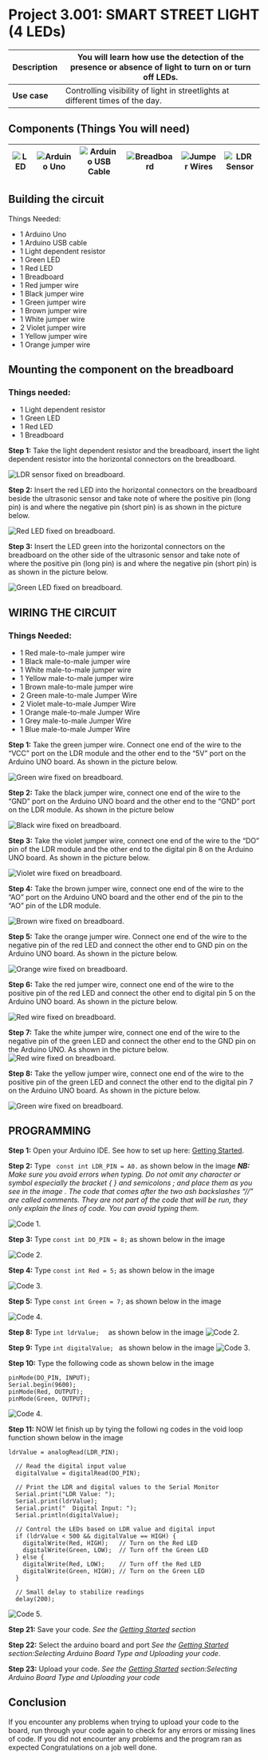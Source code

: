 # Project 3.001: SMART STREET LIGHT (4 LEDs)

| **Description** | You will learn how use the detection of the presence or absence of light to turn on or turn off LEDs. |
| --------------- | ----------------------------------------------------------------------------------------------------- |
| **Use case**    | Controlling visibility of light in streetlights at different times of the day.                        |

## Components (Things You will need)

| ![LED](../../assets/components/LED.png) | ![Arduino Uno](../../assets/components/arduino.png) | ![Arduino USB Cable](../../assets/components/USB_Cable.png) | ![Breadboard](../../assets/components/breadboard.png) | ![Jumper Wires](../../assets/components/jump_wire.png) | ![LDR Sensor](../../assets/components/ldr.png) |
| --------------------------------------- | --------------------------------------------------- | ----------------------------------------------------------- | ----------------------------------------------------- | ------------------------------------------------------ | ---------------------------------------------- |

## Building the circuit

Things Needed:

- 1 Arduino Uno
- 1 Arduino USB cable
- 1 Light dependent resistor
- 1 Green LED
- 1 Red LED
- 1 Breadboard
- 1 Red jumper wire
- 1 Black jumper wire
- 1 Green jumper wire
- 1 Brown jumper wire
- 1 White jumper wire
- 2 Violet jumper wire
- 1 Yellow jumper wire
- 1 Orange jumper wire

## Mounting the component on the breadboard

### Things needed:

- 1 Light dependent resistor
- 1 Green LED
- 1 Red LED
- 1 Breadboard

**Step 1:** Take the light dependent resistor and the breadboard, insert the light dependent resistor into the horizontal connectors on the breadboard.

![LDR sensor fixed on breadboard](../../assets/2.0/3.2.LDR+Buzzer/circuit_1.jpg).

**Step 2:** Insert the red LED into the horizontal connectors on the breadboard beside the ultrasonic sensor and take note of where the positive pin (long pin) is and where the negative pin (short pin) is as shown in the picture below.

![Red LED fixed on breadboard](../../assets/2.0/3.1.LDR+LED/LDR_and_LED4/circuit_2.jpg).

**Step 3:** Insert the LED green into the horizontal connectors on the breadboard on the other side of the ultrasonic sensor and take note of where the positive pin (long pin) is and where the negative pin (short pin) is as shown in the picture below.

![Green LED fixed on breadboard](../../assets/2.0/3.1.LDR+LED/LDR_and_LED4/circuit_3.jpg).

## WIRING THE CIRCUIT

### Things Needed:

- 1 Red male-to-male jumper wire
- 1 Black male-to-male jumper wire
- 1 White male-to-male jumper wire
- 1 Yellow male-to-male jumper wire
- 1 Brown male-to-male jumper wire
- 2 Green male-to-male Jumper Wire
- 2 Violet male-to-male Jumper Wire
- 1 Orange male-to-male Jumper Wire
- 1 Grey male-to-male Jumper Wire
- 1 Blue male-to-male Jumper Wire

**Step 1:** Take the green jumper wire. Connect one end of the wire to the “VCC” port on the LDR module and the other end to the “5V” port on the Arduino UNO board. As shown in the picture below.

![Green wire fixed on breadboard](../../assets/2.0/3.1.LDR+LED/LDR_and_LED2/wire%201.png).

**Step 2:** Take the black jumper wire, connect one end of the wire to the “GND” port on the Arduino UNO board and the other end to the “GND” port on the LDR module. As shown in the picture below

![Black wire fixed on breadboard](../../assets/2.0/3.1.LDR+LED/LDR_and_LED2/wire%202.png).

**Step 3:** Take the violet jumper wire, connect one end of the wire to the “DO” pin of the LDR module and the other end to the digital pin 8 on the Arduino UNO board. As shown in the picture below.

![Violet wire fixed on breadboard](../../assets/2.0/3.1.LDR+LED/LDR_and_LED2/wire%203.png).

**Step 4:** Take the brown jumper wire, connect one end of the wire to the “AO” port on the Arduino UNO board and the other end of the pin to the “AO” pin of the LDR module.

![Brown wire fixed on breadboard](../../assets/2.0/3.1.LDR+LED/LDR_and_LED2/wire%204.png).

**Step 5:** Take the orange jumper wire. Connect one end of the wire to the negative pin of the red LED and connect the other end to GND pin on the Arduino UNO board. As shown in the picture below.

![Orange wire fixed on breadboard](../../assets/2.0/3.1.LDR+LED/LDR_and_LED2/wire%205.png).

**Step 6:** Take the red jumper wire, connect one end of the wire to the positive pin of the red LED and connect the other end to digital pin 5 on the Arduino UNO board. As shown in the picture below.

![Red wire fixed on breadboard](../../assets/2.0/3.1.LDR+LED/LDR_and_LED2/wire%206.png).

**Step 7:** Take the white jumper wire, connect one end of the wire to the negative pin of the green LED and connect the other end to the GND pin on the Arduino UNO. As shown in the picture below.
![Red wire fixed on breadboard](../../assets/2.0/3.1.LDR+LED/LDR_and_LED2/wire%207.png).

**Step 8:** Take the yellow jumper wire, connect one end of the wire to the positive pin of the green LED and connect the other end to the digital pin 7 on the Arduino UNO board. As shown in the picture below.

![Green wire fixed on breadboard](../../assets/2.0/3.1.LDR+LED/LDR_and_LED2/wire%208.png).

## PROGRAMMING

**Step 1:** Open your Arduino IDE. See how to set up here: [Getting Started](../../../../README.md#getting-started).

**Step 2:** Type ` const int LDR_PIN = A0.` as shown below in the image
_**NB:** Make sure you avoid errors when typing. Do not omit any character or symbol especially the bracket { } and semicolons ; and place them as you see in the image . The code that comes after the two ash backslashes “//” are called comments. They are not part of the code that will be run, they only explain the lines of code. You can avoid typing them._

![Code 1](../../assets/2.0/3.2.LDR+Buzzer/code_1.jpg).

**Step 3:** Type `const int DO_PIN = 8;` as shown below in the image

![Code 2](../../assets/2.0/3.1.LDR+LED/LDR_and_LED4/code_1.png).

**Step 4:** Type `const int Red = 5;` as shown below in the image

![Code 3](../../assets/2.0/3.1.LDR+LED/LDR_and_LED4/code_2.png).

**Step 5:** Type `const int Green = 7;` as shown below in the image

![Code 4](../../assets/2.0/3.1.LDR+LED/LDR_and_LED4/code_3.png).

**Step 8:** Type `int ldrValue;  ` as shown below in the image
![Code 2](../../assets/2.0/3.1.LDR+LED/LDR_and_LED4/code_6.png).

**Step 9:** Type `int digitalValue; ` as shown below in the image
![Code 3](../../assets/2.0/3.1.LDR+LED/LDR_and_LED2/code%206.PNG).

**Step 10:** Type the following code as shown below in the image

```
pinMode(DO_PIN, INPUT);
Serial.begin(9600);
pinMode(Red, OUTPUT);
pinMode(Green, OUTPUT);

```

![Code 4](../../assets/2.0/3.1.LDR+LED/LDR_and_LED2/code%204.PNG).

**Step 11:** NOW let finish up by tying the followi ng codes in the void loop function shown below in the image

```
ldrValue = analogRead(LDR_PIN);

  // Read the digital input value
  digitalValue = digitalRead(DO_PIN);

  // Print the LDR and digital values to the Serial Monitor
  Serial.print("LDR Value: ");
  Serial.print(ldrValue);
  Serial.print("  Digital Input: ");
  Serial.println(digitalValue);

  // Control the LEDs based on LDR value and digital input
  if (ldrValue < 500 && digitalValue == HIGH) {
    digitalWrite(Red, HIGH);   // Turn on the Red LED
    digitalWrite(Green, LOW);  // Turn off the Green LED
  } else {
    digitalWrite(Red, LOW);    // Turn off the Red LED
    digitalWrite(Green, HIGH); // Turn on the Green LED
  }

  // Small delay to stabilize readings
  delay(200);

```

![Code 5](../../assets/2.0/3.1.LDR+LED/LDR_and_LED2/code%205.PNG).

**Step 21:** Save your code. _See the [Getting Started](../../../../README.md#getting-started) section_

**Step 22:** Select the arduino board and port _See the [Getting Started](../../../../README.md#getting-started) section:Selecting Arduino Board Type and Uploading your code_.

**Step 23:** Upload your code. _See the [Getting Started](../../../../README.md#getting-started) section:Selecting Arduino Board Type and Uploading your code_

## Conclusion

If you encounter any problems when trying to upload your code to the board, run through your code again to check for any errors or missing lines of code. If you did not encounter any problems and the program ran as expected Congratulations on a job well done.
